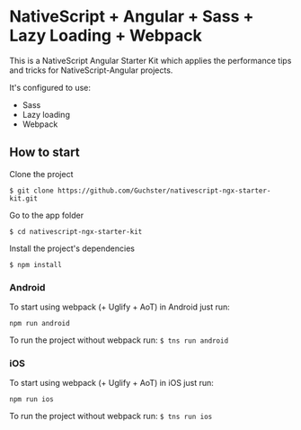 # NativeScript + Angular + Sass + Lazy Loading + Webpack

This is a NativeScript Angular Starter Kit which applies the performance tips and tricks for NativeScript-Angular projects.

It's configured to use:
- Sass
- Lazy loading
- Webpack

## How to start
Clone the project
```
$ git clone https://github.com/Guchster/nativescript-ngx-starter-kit.git
```
Go to the app folder
```
$ cd nativescript-ngx-starter-kit
```
Install the project's dependencies
```
$ npm install
```

### Android

To start using webpack (+ Uglify + AoT) in Android just run:
```
npm run android
```

To run the project without webpack run: `$ tns run android`

### iOS

To start using webpack (+ Uglify + AoT) in iOS just run:
```
npm run ios
```

To run the project without webpack run: `$ tns run ios`


